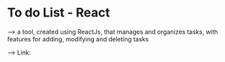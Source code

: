 # To do List - React

--> a tool, created using ReactJs, that manages and organizes tasks, 
with features for adding, modifying and deleting tasks

--> Link: 
